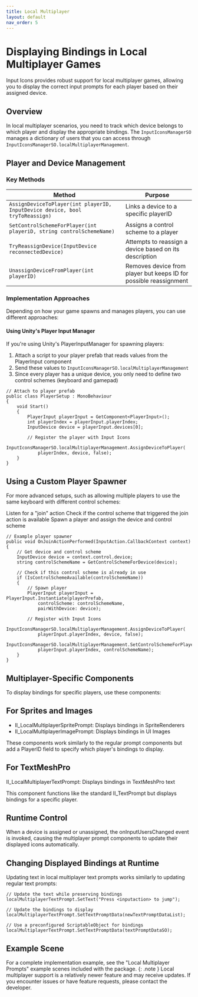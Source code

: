 ```yaml
---
title: Local Multiplayer
layout: default
nav_order: 5
---
```


# Displaying Bindings in Local Multiplayer Games

Input Icons provides robust support for local multiplayer games, allowing you to display the correct input prompts for each player based on their assigned device.

## Overview

In local multiplayer scenarios, you need to track which device belongs to which player and display the appropriate bindings. The `InputIconsManagerSO` manages a dictionary of users that you can access through `InputIconsManagerSO.localMultiplayerManagement`.

## Player and Device Management

### Key Methods

| Method | Purpose |
|--------|---------|
| `AssignDeviceToPlayer(int playerID, InputDevice device, bool tryToReassign)` | Links a device to a specific playerID |
| `SetControlSchemeForPlayer(int playeriD, string controlSchemeName)` | Assigns a control scheme to a player |
| `TryReassignDevice(InputDevice reconnectedDevice)` | Attempts to reassign a device based on its description |
| `UnassignDeviceFromPlayer(int playerID)` | Removes device from player but keeps ID for possible reassignment |

### Implementation Approaches

Depending on how your game spawns and manages players, you can use different approaches:

#### Using Unity's Player Input Manager

If you're using Unity's PlayerInputManager for spawning players:

1. Attach a script to your player prefab that reads values from the PlayerInput component
2. Send these values to `InputIconsManagerSO.localMultiplayerManagement`
3. Since every player has a unique device, you only need to define two control schemes (keyboard and gamepad)

```
// Attach to player prefab
public class PlayerSetup : MonoBehaviour
{
    void Start()
    {
        PlayerInput playerInput = GetComponent<PlayerInput>();
        int playerIndex = playerInput.playerIndex;
        InputDevice device = playerInput.devices[0];
        
        // Register the player with Input Icons
        InputIconsManagerSO.localMultiplayerManagement.AssignDeviceToPlayer(
            playerIndex, device, false);
    }
}
```

## Using a Custom Player Spawner
For more advanced setups, such as allowing multiple players to use the same keyboard with different control schemes:

Listen for a "join" action
Check if the control scheme that triggered the join action is available
Spawn a player and assign the device and control scheme

```
// Example player spawner
public void OnJoinActionPerformed(InputAction.CallbackContext context)
{
    // Get device and control scheme
    InputDevice device = context.control.device;
    string controlSchemeName = GetControlSchemeForDevice(device);
    
    // Check if this control scheme is already in use
    if (IsControlSchemeAvailable(controlSchemeName))
    {
        // Spawn player
        PlayerInput playerInput = PlayerInput.Instantiate(playerPrefab, 
            controlScheme: controlSchemeName, 
            pairWithDevice: device);
            
        // Register with Input Icons
        InputIconsManagerSO.localMultiplayerManagement.AssignDeviceToPlayer(
            playerInput.playerIndex, device, false);
        InputIconsManagerSO.localMultiplayerManagement.SetControlSchemeForPlayer(
            playerInput.playerIndex, controlSchemeName);
    }
}
```

## Multiplayer-Specific Components
To display bindings for specific players, use these components:
## For Sprites and Images

* II_LocalMultiplayerSpritePrompt: Displays bindings in SpriteRenderers
* II_LocalMultiplayerImagePrompt: Displays bindings in UI Images

These components work similarly to the regular prompt components but add a PlayerID field to specify which player's bindings to display.

## For TextMeshPro

II_LocalMultiplayerTextPrompt: Displays bindings in TextMeshPro text

This component functions like the standard II_TextPrompt but displays bindings for a specific player.

## Runtime Control
When a device is assigned or unassigned, the onInputUsersChanged event is invoked, causing the multiplayer prompt components to update their displayed icons automatically.

## Changing Displayed Bindings at Runtime
Updating text in local multiplayer text prompts works similarly to updating regular text prompts:
```
// Update the text while preserving bindings
localMultiplayerTextPrompt.SetText("Press <inputaction> to jump");

// Update the bindings to display
localMultiplayerTextPrompt.SetTextPromptData(newTextPromptDataList);

// Use a preconfigured ScriptableObject for bindings
localMultiplayerTextPrompt.SetTextPromptData(textPromptDataSO);
```

## Example Scene
For a complete implementation example, see the "Local Multiplayer Prompts" example scenes included with the package.
{: .note }
Local multiplayer support is a relatively newer feature and may receive updates. If you encounter issues or have feature requests, please contact the developer.
    
